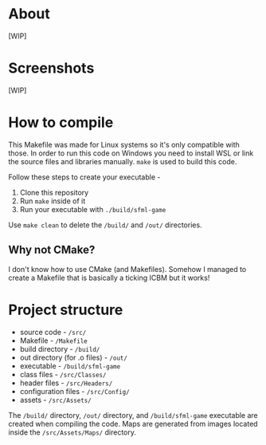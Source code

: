# About

[WIP]

# Screenshots

[WIP]

# How to compile

This Makefile was made for Linux systems so it's only compatible with those. In order to run this code on Windows you need to install WSL or link
the source files and libraries manually. `make` is used to build this code.

Follow these steps to create your executable -

1. Clone this repository
2. Run `make` inside of it
3. Run your executable with `./build/sfml-game`

Use `make clean` to delete the `/build/` and `/out/` directories.

## Why not CMake?

I don't know how to use CMake (and Makefiles). Somehow I managed to create a Makefile that is basically a ticking
ICBM but it works!

# Project structure

* source code - `/src/`
* Makefile - `/Makefile`
* build directory - `/build/`
* out directory (for .o files) - `/out/`
* executable - `/build/sfml-game`
* class files - `/src/Classes/`
* header files - `/src/Headers/`
* configuration files - `/src/Config/`
* assets - `/src/Assets/`

The `/build/` directory, `/out/` directory, and `/build/sfml-game` executable are created when compiling
the code. Maps are generated from images located inside the `/src/Assets/Maps/` directory.
